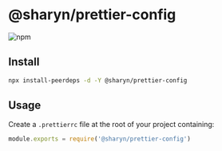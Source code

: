 # @sharyn/prettier-config

![npm](https://img.shields.io/npm/v/@sharyn/prettier-config.svg)

## Install

```bash
npx install-peerdeps -d -Y @sharyn/prettier-config
```

## Usage

Create a `.prettierrc` file at the root of your project containing:

```js
module.exports = require('@sharyn/prettier-config')
```
